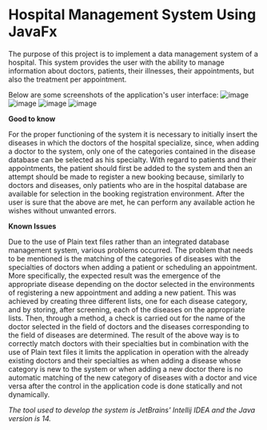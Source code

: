 # Hospital Management System Using JavaFx
The purpose of this project is to implement a data management system of a hospital. This system provides the user with the ability to manage information about doctors, patients, their illnesses, their appointments, but also the treatment per appointment.

Below are some screenshots of the application's user interface:
![image](https://user-images.githubusercontent.com/91207835/203411488-5b62cad5-f16d-46b3-8cd3-ee2ff970b8c6.png)
![image](https://user-images.githubusercontent.com/91207835/203411632-5da0608e-f0f5-425d-8aed-790d0fca924d.png)
![image](https://user-images.githubusercontent.com/91207835/203411646-7ff068e9-52c2-4ecb-a60a-bb3ae21a5b5c.png)
![image](https://user-images.githubusercontent.com/91207835/203411668-17c4c00c-a9a6-418b-b2d5-1b16061c5490.png)

**Good to know**

For the proper functioning of the system it is necessary to initially insert the diseases in which the doctors of the hospital specialize, since, when adding a doctor to the system, only one of the categories contained in the disease database can be selected as his specialty. With regard to patients and their appointments, the patient should first be added to the system and then an attempt should be made to register a new booking because, similarly to doctors and diseases, only patients who are in the hospital database are available for selection in the booking registration environment. After the user is sure that the above are met, he can perform any available action he wishes without unwanted errors.

**Known Issues**

Due to the use of Plain text files rather than an integrated database management system, various problems occurred. The problem that needs to be mentioned is the matching of the categories of diseases with the specialties of doctors when adding a patient or scheduling an appointment. More specifically, the expected result was the emergence of the appropriate disease depending on the doctor selected in the environments of registering a new appointment and adding a new patient. This was achieved by creating three different lists, one for each disease category, and by storing, after screening, each of the diseases on the appropriate lists. Then, through a method, a check is carried out for the name of the doctor selected in the field of doctors and the diseases corresponding to the field of diseases are determined. The result of the above way is to correctly match doctors with their specialties but in combination with the use of Plain text files it limits the application in operation with the already existing doctors and their specialties as when adding a disease whose category is new to the system or when adding a new doctor there is no automatic matching of the new category of diseases with a doctor and vice versa after the control in the application code is done statically and not dynamically.

*The tool used to develop the system is JetBrains' Intellij IDEA and the Java version is 14.*
